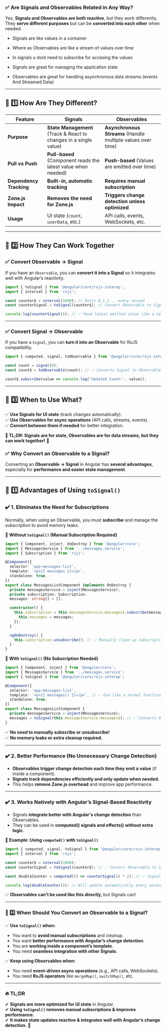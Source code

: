### **✅ Are Signals and Observables Related in Any Way?**  

Yes, **Signals and Observables are both reactive**, but they work differently.  
They **serve different purposes** but can be **converted into each other** when needed.
- SIgnals are like values in a container
- Where as Observables are like a stream of values over time
- In signals u dont need to subscribe for accesing the values 

- Signals are great for managing the application state
- Observables are great for handling asynchronous data streams (events And Streamed Data)
---

## **📌 1️⃣ How Are They Different?**
| Feature | **Signals** | **Observables** |
|----------|------------|---------------|
| **Purpose** | **State Management** (Track & React to changes in a single value) | **Asynchronous Streams** (Handle multiple values over time) |
| **Pull vs Push** | **Pull-based** (Component reads the latest value when needed) | **Push-based** (Values are emitted over time) |
| **Dependency Tracking** | **Built-in, automatic tracking** | **Requires manual subscription** |
| **Zone.js Impact** | **Removes the need for Zone.js** | **Triggers change detection unless optimized** |
| **Usage** | UI state (`count`, `userData`, etc.) | API calls, events, WebSockets, etc. |

---

## **📌 2️⃣ How They Can Work Together**
### **✅ Convert Observable → Signal**
If you have an `Observable`, you can **convert it into a Signal** so it integrates well with Angular’s reactivity.

```typescript
import { toSignal } from '@angular/core/rxjs-interop';
import { interval } from 'rxjs';

const counter$ = interval(1000); // Emits 0,1,2... every second
const counterSignal = toSignal(counter$); // Convert Observable to Signal

console.log(counterSignal()); // ✅ Read latest emitted value like a normal function
```

---

### **✅ Convert Signal → Observable**
If you have a `Signal`, you can **turn it into an Observable** for RxJS compatibility.

```typescript
import { computed, signal, toObservable } from '@angular/core/rxjs-interop';

const count = signal(0);
const count$ = toObservable(count); // ✅ Converts Signal to Observable

count$.subscribe(value => console.log('Updated Count:', value));
```

---

## **📌 3️⃣ When to Use What?**
✅ **Use Signals for UI state** (track changes automatically).  
✅ **Use Observables for async operations** (API calls, streams, events).  
✅ **Convert between them if needed** for better integration.  

**🚀 TL;DR: Signals are for state, Observables are for data streams, but they can work together!** 🎯




















### **✅ Why Convert an Observable to a Signal?**  
Converting an **Observable → Signal** in Angular has **several advantages**, especially for **performance and easier state management**.

---

## **📌 1️⃣ Advantages of Using `toSignal()`**
### **✔️ 1. Eliminates the Need for Subscriptions**
Normally, when using an Observable, you must **subscribe** and manage the subscription to avoid memory leaks.

🔹 **Without `toSignal()` (Manual Subscription Required)**  
```typescript
import { Component, inject, OnDestroy } from '@angular/core';
import { MessagesService } from '../messages.service';
import { Subscription } from 'rxjs';

@Component({
  selector: 'app-messages-list',
  template: `<p>{{ messages }}</p>`,
  standalone: true,
})
export class MessagesListComponent implements OnDestroy {
  private messagesService = inject(MessagesService);
  private subscription: Subscription;
  messages: string[] = [];

  constructor() {
    this.subscription = this.messagesService.messages$.subscribe(messages => {
      this.messages = messages;
    });
  }

  ngOnDestroy() {
    this.subscription.unsubscribe(); // ✅ Manually clean up subscription
  }
}
```

🔹 **With `toSignal()` (No Subscription Needed)**  
```typescript
import { Component, inject } from '@angular/core';
import { MessagesService } from '../messages.service';
import { toSignal } from '@angular/core/rxjs-interop';

@Component({
  selector: 'app-messages-list',
  template: `<p>{{ messages() }}</p>`, // ✅ Use like a normal function
  standalone: true,
})
export class MessagesListComponent {
  private messagesService = inject(MessagesService);
  messages = toSignal(this.messagesService.messages$); // ✅ Converts Observable to Signal
}
```
✅ **No need to manually subscribe or unsubscribe!**  
✅ **No memory leaks or extra cleanup required.**

---

### **✔️ 2. Better Performance (No Unnecessary Change Detection)**
- **Observables trigger change detection each time they emit a value** (if inside a component).  
- **Signals track dependencies efficiently and only update when needed.**  
- This helps **remove Zone.js overhead** and improve app performance.  

---

### **✔️ 3. Works Natively with Angular’s Signal-Based Reactivity**
- Signals **integrate better with Angular's change detection** than Observables.  
- They can be used in **computed() signals and effects() without extra logic**.  

🔹 **Example: Using `computed()` with `toSignal()`**
```typescript
import { computed, signal, toSignal } from '@angular/core/rxjs-interop';
import { interval } from 'rxjs';

const counter$ = interval(1000);
const counterSignal = toSignal(counter$); // ✅ Convert Observable to Signal

const doubleCounter = computed(() => counterSignal() * 2); // ✅ Signals work together easily

console.log(doubleCounter()); // Will update automatically every second
```
✅ **Observables can't be used like this directly**, but Signals can!  

---

### **📌 2️⃣ When Should You Convert an Observable to a Signal?**
✅ **Use `toSignal()` when:**  
- You want to **avoid manual subscriptions** and cleanup.  
- You want **better performance with Angular’s change detection**.  
- You are **working inside a component’s template**.  
- You need **seamless integration with other Signals**.  

✅ **Keep using Observables when:**  
- You need **event-driven async operations** (e.g., API calls, WebSockets).  
- You need **RxJS operators** like `mergeMap()`, `switchMap()`, etc.  

---

### **🔥 TL;DR**
✔ **Signals are more optimized for UI state** in Angular.  
✔ **Using `toSignal()` removes manual subscriptions & improves performance.**  
✔ **It makes state updates reactive & integrates well with Angular’s change detection.** 🚀